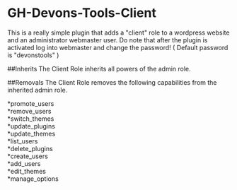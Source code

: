 # GH-Devons-Tools-Client
This is a really simple plugin that adds a "client" role to a wordpress website and an administrator webmaster user. Do note that after the plugin is activated log into webmaster and change the password! ( Default password is "devonstools" ) 

##Inherits
The Client Role inherits all powers of the admin role. 

##Removals
The Client Role removes the following capabilities from the inherited admin role.   

*promote_users   
*remove_users   
*switch_themes   
*update_plugins   
*update_themes   
*list_users   
*delete_plugins   
*create_users   
*add_users   
*edit_themes   
*manage_options   